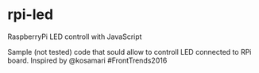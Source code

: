 # rpi-led

RaspberryPi LED controll with JavaScript 

Sample (not tested) code that sould allow to controll LED connected to RPi board. Inspired by @kosamari #FrontTrends2016
